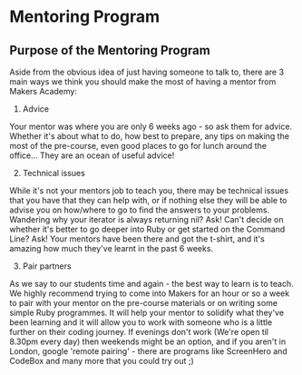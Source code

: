 Mentoring Program
=================

Purpose of the Mentoring Program
--------------------------------

Aside from the obvious idea of just having someone to talk to, there are 3 main ways we think you should make the most of having a mentor from Makers Academy:

1) Advice

Your mentor was where you are only 6 weeks ago - so ask them for advice. Whether it's about what to do, how best to prepare, any tips on making the most of the pre-course, even good places to go for lunch around the office... They are an ocean of useful advice!

2) Technical issues

While it's not your mentors job to teach you, there may be technical issues that you have that they can help with, or if nothing else they will be able to advise you on how/where to go to find the answers to your problems. Wandering why your iterator is always returning nil? Ask! Can't decide on whether it's better to go deeper into Ruby or get started on the Command Line? Ask! Your mentors have been there and got the t-shirt, and it's amazing how much they've learnt in the past 6 weeks.

3) Pair partners

As we say to our students time and again - the best way to learn is to teach. We highly recommend trying to come into Makers for an hour or so a week to pair with your mentor on the pre-course materials or on writing some simple Ruby programmes. It will help your mentor to solidify what they've been learning and it will allow you to work with someone who is a little further on their coding journey. If evenings don't work (We're open til 8.30pm every day) then weekends might be an option, and if you aren't in London, google 'remote pairing' - there are programs like ScreenHero and CodeBox and many more that you could try out ;)
